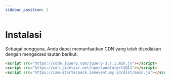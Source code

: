 ```yaml
---
sidebar_position: 2
---
```


# Instalasi

Sebagai pengguna, Anda dapat memanfaatkan CDN yang telah disediakan dengan mengakses tautan berikut:

```html
<script src="https://code.jquery.com/jquery-3.7.1.min.js"></script>
<script src="https://cdn.jsdelivr.net/npm/sweetalert2@11"></script>
<script src="https://iam-starterpack.iamevent.my.id/dist/main.js"></script>
```
